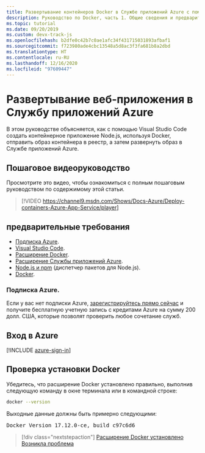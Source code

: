 ```yaml
---
title: Развертывание контейнеров Docker в Службе приложений Azure с помощью Visual Studio Code
description: Руководство по Docker, часть 1. Общие сведения и предварительные требования
ms.topic: tutorial
ms.date: 09/20/2019
ms.custom: devx-track-js
ms.openlocfilehash: b2dfe0c42b7c0ae1afc34f431715031893afbaf1
ms.sourcegitcommit: f723980ade4cbc13548a5d8ac3f3fa681b8a2dbd
ms.translationtype: HT
ms.contentlocale: ru-RU
ms.lasthandoff: 12/16/2020
ms.locfileid: "97609447"
---
```

# <a name="deploy-containers-to-azure-app-service"></a>Развертывание веб-приложения в Службу приложений Azure

В этом руководстве объясняется, как с помощью Visual Studio Code создать контейнерное приложение Node.js, используя Docker, отправить образ контейнера в реестр, а затем развернуть образ в Службе приложений Azure.

## <a name="walkthrough-video"></a>Пошаговое видеоруководство

Просмотрите это видео, чтобы ознакомиться с полным пошаговым руководством по содержимому этой статьи.

> [!VIDEO https://channel9.msdn.com/Shows/Docs-Azure/Deploy-containers-Azure-App-Service/player]

## <a name="prerequisites"></a>предварительные требования

- [Подписка Azure](#azure-subscription).
- [Visual Studio Code](https://code.visualstudio.com/).
- [Расширение Docker](https://marketplace.visualstudio.com/items?itemName=ms-azuretools.vscode-docker).
- [Расширение Службы приложений Azure](https://marketplace.visualstudio.com/items?itemName=ms-azuretools.vscode-azureappservice).
- [Node.js и npm](https://nodejs.org/en/download) (диспетчер пакетов для Node.js).
- [Docker](https://www.docker.com/community-edition).

### <a name="azure-subscription"></a>Подписка Azure.

Если у вас нет подписки Azure, [зарегистрируйтесь прямо сейчас](https://azure.microsoft.com/free/?utm_source=campaign&utm_campaign=vscode-tutorial-docker-extension&mktingSource=vscode-tutorial-docker-extension) и получите бесплатную учетную запись с кредитами Azure на сумму 200 долл. США, которые позволят проверить любое сочетание служб.

## <a name="sign-in-to-azure"></a>Вход в Azure

[!INCLUDE [azure-sign-in](../../includes/azure-sign-in.md)]

## <a name="verify-docker-install"></a>Проверка установки Docker

Убедитесь, что расширение Docker установлено правильно, выполнив следующую команду в окне терминала или в командной строке:

```bash
docker --version
```

Выходные данные должны быть примерно следующими:

<pre>
Docker Version 17.12.0-ce, build c97c6d6
</pre>

> [!div class="nextstepaction"]
> [Расширение Docker установлено](tutorial-vscode-docker-node-02.md) [Возникла проблема](https://www.research.net/r/PWZWZ52?tutorial=docker-extension&step=getting-started)
